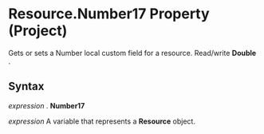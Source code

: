 
# Resource.Number17 Property (Project)

Gets or sets a Number local custom field for a resource. Read/write  **Double** .


## Syntax

 _expression_ . **Number17**

 _expression_ A variable that represents a **Resource** object.

